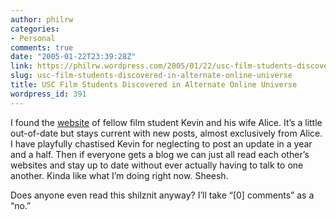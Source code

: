 ```yaml
---
author: philrw
categories:
- Personal
comments: true
date: "2005-01-22T23:39:28Z"
link: https://philrw.wordpress.com/2005/01/22/usc-film-students-discovered-in-alternate-online-universe/
slug: usc-film-students-discovered-in-alternate-online-universe
title: USC Film Students Discovered in Alternate Online Universe
wordpress_id: 391
---
```


I found the [website](http://www.aliceandkevin.com/) of fellow film student Kevin and his wife Alice. It’s a little out-of-date but stays current with new posts, almost exclusively from Alice. I have playfully chastised Kevin for neglecting to post an update in a year and a half. Then if everyone gets a blog we can just all read each other’s websites and stay up to date without ever actually having to talk to one another. Kinda like what I’m doing right now. Sheesh.

<!--more-->

Does anyone even read this shilznit anyway? I’ll take “[0] comments” as a “no.”

